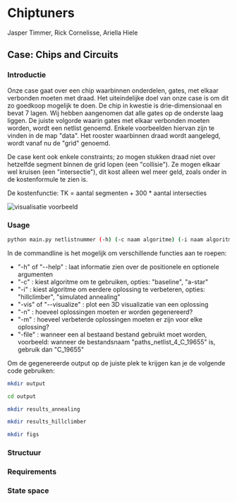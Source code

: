 # Chiptuners

Jasper Timmer, Rick Cornelisse, Ariella Hiele

## Case: Chips and Circuits

### Introductie
Onze case gaat over een chip waarbinnen onderdelen, gates, met elkaar verbonden moeten met draad. Het uiteindelijke doel van onze case is om dit zo goedkoop mogelijk te doen. De chip in kwestie is drie-dimensionaal en bevat 7 lagen. Wij hebben aangenomen dat alle gates op de onderste laag liggen. De juiste volgorde waarin gates met elkaar verbonden moeten worden, wordt een netlist genoemd. Enkele voorbeelden hiervan zijn te vinden in de map "data". Het rooster waarbinnen draad wordt aangelegd, wordt vanaf nu de "grid" genoemd.

De case kent ook enkele constraints; zo mogen stukken draad niet over hetzelfde segment binnen de grid lopen (een "collisie"). Ze mogen elkaar wel kruisen (een "intersectie"), dit kost alleen wel meer geld, zoals onder in de kostenformule te zien is.

De kostenfunctie: TK = aantal segmenten + 300 * aantal intersecties

![visualisatie voorbeeld]()

### Usage
```bash
python main.py netlistnummer (-h) (-c naam algoritme) (-i naam algoritme) (-vis) (-n N) (-m N verbeteringen) (-file bestandsnaam)
```
In de commandline is het mogelijk om verschillende functies aan te roepen:
- "-h" of "--help" : laat informatie zien over de positionele en optionele argumenten
- "-c" : kiest algoritme om te gebruiken, opties: "baseline", "a-star"
- "-i" : kiest algoritme om eerdere oplossing te verbeteren, opties: "hillclimber", "simulated annealing"
- "-vis" of "--visualize" : plot een 3D visualizatie van een oplossing
- "-n" : hoeveel oplossingen moeten er worden gegenereerd?
- "-m" : hoeveel verbeterde oplossingen moeten er zijn voor elke oplossing?
- "-file" : wanneer een al bestaand bestand gebruikt moet worden, voorbeeld: wanneer de bestandsnaam "paths_netlist_4_C_19655" is, gebruik dan "C_19655"


Om de gegenereerde output op de juiste plek te krijgen kan je de volgende code gebruiken:
```bash
mkdir output
```
```bash
cd output
```
```bash
mkdir results_annealing
```
```bash
mkdir results_hillclimber
```
```bash
mkdir figs
```
### Structuur

### Requirements

### State space